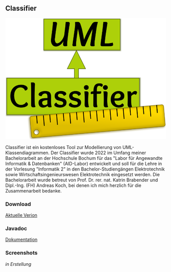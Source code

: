 ## Classifier

![Logo](Classifier-Logo_2x.png)

Classifier ist ein kostenloses Tool zur Modellierung von UML-Klassendiagrammen. Der Classifier wurde 2022 im Umfang meiner Bachelorarbeit an der Hochschule Bochum für das "Labor für Angewandte Informatik & Datenbanken" (AID-Labor) entwickelt und soll für die Lehre in der Vorlesung "Informatik 2" in den Bachelor-Studiengängen Elektrotechnik sowie Wirtschaftsingenieurswesen Elektrotechnik eingesetzt werden. Die Bachelorarbeit wurde betreut von Prof. Dr. rer. nat. Katrin Brabender und Dipl.-Ing. (FH) Andreas Koch, bei denen ich mich herzlich für die Zusammenarbeit bedanke.

### Download

[Aktuelle Verion](https://github.com/AID-Labor/classifier/releases/latest)

### Javadoc

[Dokumentation](url)

### Screenshots
_in Erstellung_
